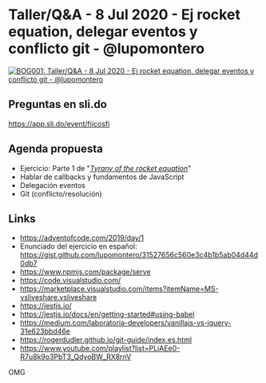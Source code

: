 # Taller/Q&A - 8 Jul 2020 - Ej rocket equation, delegar eventos y conflicto git - @lupomontero

[![BOG001: Taller/Q&A - 8 Jul 2020 - Ej rocket equation, delegar eventos y conflicto git - @lupomontero](https://img.youtube.com/vi/-dtEbTvRqnQ/0.jpg)](https://youtu.be/-dtEbTvRqnQ)

## Preguntas en sli.do

https://app.sli.do/event/fjicosfi

## Agenda propuesta

* Ejercicio: Parte 1 de "[_Tyrany of the rocket equation_](https://gist.github.com/lupomontero/31527656c560e3c4b1b5ab04d44d0db7)"
* Hablar de callbacks y fundamentos de JavaScript
* Delegación eventos
* Git (conflicto/resolución)

## Links

* https://adventofcode.com/2019/day/1
* Enunciado del ejercicio en español: https://gist.github.com/lupomontero/31527656c560e3c4b1b5ab04d44d0db7
* https://www.npmjs.com/package/serve
* https://code.visualstudio.com/
* https://marketplace.visualstudio.com/items?itemName=MS-vsliveshare.vsliveshare
* https://jestjs.io/
* https://jestjs.io/docs/en/getting-started#using-babel
* https://medium.com/laboratoria-developers/vanillajs-vs-jquery-31e623bbd46e
* https://rogerdudler.github.io/git-guide/index.es.html
* https://www.youtube.com/playlist?list=PLiAEe0-R7u8k9o3PbT3_QdyoBW_RX8rnV

OMG